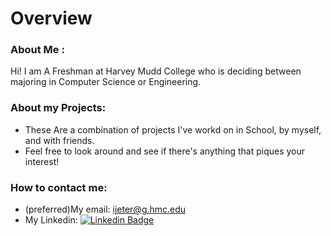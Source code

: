# Overview

### About Me :
Hi! I am A Freshman at Harvey Mudd College who is deciding between majoring in Computer Science or Engineering.

### About my Projects:
- These Are a combination of projects I've workd on in School, by myself, and with friends.
- Feel free to look around and see if there's anything that piques your interest!

### How to contact me:
- (preferred)My email: ijeter@g.hmc.edu
- My Linkedin: [![Linkedin Badge](https://img.shields.io/badge/-kakbar-blue?style=flat&logo=Linkedin&logoColor=white)](https://www.linkedin.com/in/isaiah-jeter-abb947176/)

